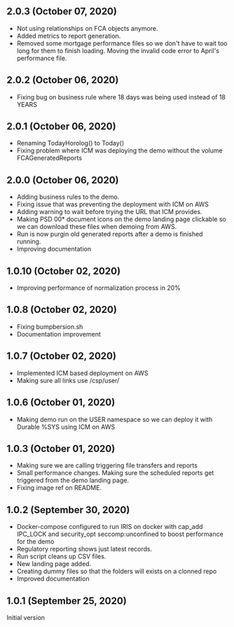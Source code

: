 ## 2.0.3 (October 07, 2020)
  - Not using relationships on FCA objects anymore. 
  - Added metrics to report generation. 
  - Removed some mortgage performance files so we don't have to wait too long for them to finish loading. Moving the invalid code error to April's performance file.

## 2.0.2 (October 06, 2020)
  - Fixing bug on business rule where 18 days was being used instead of 18 YEARS

## 2.0.1 (October 06, 2020)
  - Renaming TodayHorolog() to Today()
  - Fixing problem where ICM was deploying the demo without the volume FCAGeneratedReports

## 2.0.0 (October 06, 2020)
  - Adding business rules to the demo.
  - Fixing issue that was preventing the deployment with ICM on AWS
  - Adding warning to wait before trying the URL that ICM provides.
  - Making PSD 00* document icons on the demo landing page clickable so we can download these files when demoing from AWS.
  - Run is now purgin old generated reports after a demo is finished running.
  - Improving documentation

## 1.0.10 (October 02, 2020)
  - Improving performance of normalization process in 20% 

## 1.0.8 (October 02, 2020)
  - Fixing bumpbersion.sh
  - Documentation improvement

## 1.0.7 (October 02, 2020)
  - Implemented ICM based deployment on AWS
  - Making sure all links use /csp/user/

## 1.0.6 (October 01, 2020)
  - Making demo run on the USER namespace so we can deploy it with Durable %SYS using ICM on AWS

## 1.0.3 (October 01, 2020)
  - Making sure we are calling triggering file transfers and reports
  - Small performance changes. Making sure the scheduled reports get triggered from the demo landing page.
  - Fixing image ref on README.

## 1.0.2 (September 30, 2020)
  - Docker-compose configured to run IRIS on docker with cap_add IPC_LOCK and security_opt seccomp:unconfined to boost performance for the demo
  - Regulatory reporting shows just latest records. 
  - Run script cleans up CSV files.
  - New landing page added.
  - Creating dummy files so that the folders will exists on a clonned repo
  - Improved documentation

## 1.0.1 (September 25, 2020)

Initial version